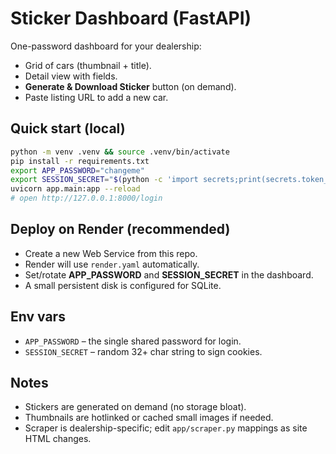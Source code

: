 # Sticker Dashboard (FastAPI)

One-password dashboard for your dealership:
- Grid of cars (thumbnail + title).
- Detail view with fields.
- **Generate & Download Sticker** button (on demand).
- Paste listing URL to add a new car.

## Quick start (local)

```bash
python -m venv .venv && source .venv/bin/activate
pip install -r requirements.txt
export APP_PASSWORD="changeme"
export SESSION_SECRET="$(python -c 'import secrets;print(secrets.token_hex(32))')"
uvicorn app.main:app --reload
# open http://127.0.0.1:8000/login
```

## Deploy on Render (recommended)
- Create a new Web Service from this repo.
- Render will use `render.yaml` automatically.
- Set/rotate **APP_PASSWORD** and **SESSION_SECRET** in the dashboard.
- A small persistent disk is configured for SQLite.

## Env vars
- `APP_PASSWORD` – the single shared password for login.
- `SESSION_SECRET` – random 32+ char string to sign cookies.

## Notes
- Stickers are generated on demand (no storage bloat).
- Thumbnails are hotlinked or cached small images if needed.
- Scraper is dealership-specific; edit `app/scraper.py` mappings as site HTML changes.
